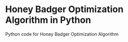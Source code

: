 # Honey Badger Optimization Algorithm in Python
Python code for Honey Badger Optimization Algorithm
